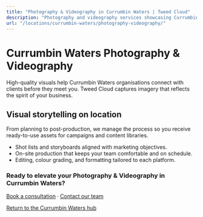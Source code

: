 ```yaml
---
title: "Photography & Videography in Currumbin Waters | Tweed Cloud"
description: "Photography and videography services showcasing Currumbin Waters teams, products, and places."
url: "/locations/currumbin-waters/photography-videography/"
---
```


# Currumbin Waters Photography & Videography

High-quality visuals help Currumbin Waters organisations connect with clients before they meet you. Tweed Cloud captures imagery that reflects the spirit of your business.

## Visual storytelling on location

From planning to post-production, we manage the process so you receive ready-to-use assets for campaigns and content libraries.

- Shot lists and storyboards aligned with marketing objectives.
- On-site production that keeps your team comfortable and on schedule.
- Editing, colour grading, and formatting tailored to each platform.

### Ready to elevate your Photography & Videography in Currumbin Waters?

[Book a consultation](/consultation/) · [Contact our team](/contact/)

[Return to the Currumbin Waters hub](/locations/currumbin-waters/)
